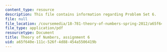```yaml
---
content_type: resource
description: This file contains information regarding Problem Set 6.
file: null
file_location: /coursemedia/18-781-theory-of-numbers-spring-2012/a65f640e111c526f4d88454a5506419b_MIT18_781S12_pset6.pdf
file_type: application/pdf
resourcetype: Document
title: Theory of Numbers, assignment 6
uid: a65f640e-111c-526f-4d88-454a5506419b
---
```

